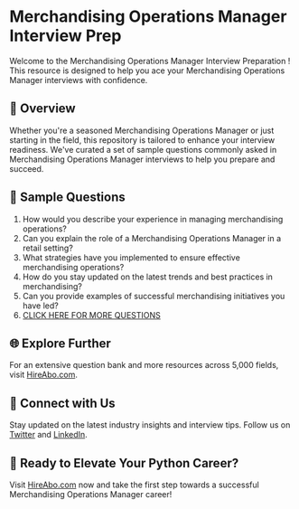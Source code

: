 # Merchandising Operations Manager Interview Prep

Welcome to the Merchandising Operations Manager Interview Preparation ! This resource is designed to help you ace your Merchandising Operations Manager interviews with confidence.

## 🚀 Overview

Whether you're a seasoned Merchandising Operations Manager or just starting in the field, this repository is tailored to enhance your interview readiness. We've curated a set of sample questions commonly asked in Merchandising Operations Manager interviews to help you prepare and succeed.

## 📝 Sample Questions

1. How would you describe your experience in managing merchandising operations?
2. Can you explain the role of a Merchandising Operations Manager in a retail setting?
3. What strategies have you implemented to ensure effective merchandising operations?
4. How do you stay updated on the latest trends and best practices in merchandising?
5. Can you provide examples of successful merchandising initiatives you have led?
6. [CLICK HERE FOR MORE QUESTIONS](https://hireabo.com/job/22_3_23/Merchandising%20Operations%20Manager)

## 🌐 Explore Further

For an extensive question bank and more resources across 5,000 fields, visit [HireAbo.com](https://www.hireabo.com).

## 📱 Connect with Us

Stay updated on the latest industry insights and interview tips. Follow us on [Twitter](https://twitter.com/hireabo) and [LinkedIn](https://www.linkedin.com/in/hire-abo-3609972a8/).

## 🚀 Ready to Elevate Your Python Career?

Visit [HireAbo.com](https://www.hireabo.com) now and take the first step towards a successful Merchandising Operations Manager career!